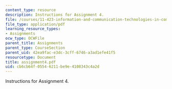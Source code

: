 ```yaml
---
content_type: resource
description: Instructions for Assignment 4.
file: /courses/11-423-information-and-communication-technologies-in-community-development-spring-2004/cb6cb64f05546211be9e4108343c4a2d_assignment4.pdf
file_type: application/pdf
learning_resource_types:
- Assignments
ocw_type: OCWFile
parent_title: Assignments
parent_type: CourseSection
parent_uid: 42ea9fac-e3dc-3cff-6746-a3ad1efe41f5
resourcetype: Document
title: assignment4.pdf
uid: cb6cb64f-0554-6211-be9e-4108343c4a2d
---
```

Instructions for Assignment 4.

